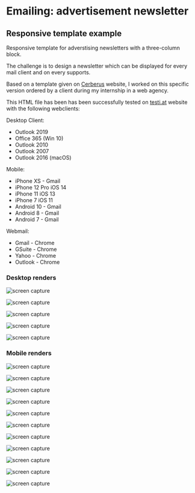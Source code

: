 # Emailing: advertisement newsletter

## Responsive template example
Responsive template for adverstising newsletters with a three-column block. 

The challenge is to design a newsletter which can be displayed for every mail client and on every supports. 

Based on a template given on [Cerberus](https://tedgoas.github.io/Cerberus/) website, I worked on this specific version ordered by a client during my internship in a web agency.

This HTML file has been has been successfully tested on [testi.at](https://testi.at/) website with the following webclients:

Desktop Client:
- Outlook 2019
- Office 365 (Win 10)
- Outlook 2010
- Outlook 2007
- Outlook 2016 (macOS)

Mobile:
- iPhone XS - Gmail
- iPhone 12 Pro iOS 14
- iPhone 11 iOS 13
- iPhone 7 iOS 11
- Android 10 - Gmail
- Android 8 - Gmail
- Android 7 - Gmail

Webmail:
- Gmail - Chrome
- GSuite - Chrome
- Yahoo - Chrome
- Outlook - Chrome


### Desktop renders

![screen capture](https://github.com/0reldev/emailing-two-in-one/blob/dev/screen-captures/desktop-1.png)

![screen capture](https://github.com/0reldev/emailing-two-in-one/blob/dev/screen-captures/desktop-2.png)

![screen capture](https://github.com/0reldev/emailing-two-in-one/blob/dev/screen-captures/desktop-3.png)

![screen capture](https://github.com/0reldev/emailing-two-in-one/blob/dev/screen-captures/desktop-4.png)

![screen capture](https://github.com/0reldev/emailing-two-in-one/blob/dev/screen-captures/desktop-5.png)



### Mobile renders

![screen capture](https://github.com/0reldev/emailing-two-in-one/blob/dev/screen-captures/mobile-1.png)

![screen capture](https://github.com/0reldev/emailing-two-in-one/blob/dev/screen-captures/mobile-2.png)

![screen capture](https://github.com/0reldev/emailing-two-in-one/blob/dev/screen-captures/mobile-3.png)

![screen capture](https://github.com/0reldev/emailing-two-in-one/blob/dev/screen-captures/mobile-4.png)

![screen capture](https://github.com/0reldev/emailing-two-in-one/blob/dev/screen-captures/mobile-5.png)

![screen capture](https://github.com/0reldev/emailing-two-in-one/blob/dev/screen-captures/mobile-6.png)

![screen capture](https://github.com/0reldev/emailing-two-in-one/blob/dev/screen-captures/mobile-7.png)

![screen capture](https://github.com/0reldev/emailing-two-in-one/blob/dev/screen-captures/mobile-8.png)

![screen capture](https://github.com/0reldev/emailing-two-in-one/blob/dev/screen-captures/mobile-9.png)

![screen capture](https://github.com/0reldev/emailing-two-in-one/blob/dev/screen-captures/mobile-10.png)

![screen capture](https://github.com/0reldev/emailing-two-in-one/blob/dev/screen-captures/mobile-11.png)
